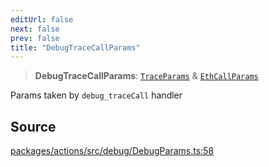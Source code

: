 ```yaml
---
editUrl: false
next: false
prev: false
title: "DebugTraceCallParams"
---
```


> **DebugTraceCallParams**: [`TraceParams`](/reference/tevm/actions/type-aliases/traceparams/) & [`EthCallParams`](/reference/tevm/actions/type-aliases/ethcallparams/)

Params taken by `debug_traceCall` handler

## Source

[packages/actions/src/debug/DebugParams.ts:58](https://github.com/evmts/tevm-monorepo/blob/main/packages/actions/src/debug/DebugParams.ts#L58)
